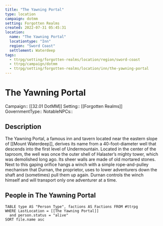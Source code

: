```yaml
---
title: "The Yawning Portal"
type: location
campaign: dotmm
setting: Forgotten Realms
created: 2022-07-31 05:45:31
location:
  name: "The Yawning Portal"
  locationtype: "Inn"
  region: "Sword Coast"
  settlement: Waterdeep
tags:
  - ttrpg/setting/forgotten-realms/location/region/sword-coast
  - ttrpg/campaign/dotmm
  - ttrpg/setting/forgotten-realms/location/inn/the-yawning-portal
---
```

# The Yawning Portal

Campaign:: [[32.01 DotMM]]
Setting:: [[Forgotten Realms]]
GovernmentType::
NotableNPCs::

## Description

The Yawning Portal, a famous inn and tavern located near the eastern slope of [[Mount Waterdeep]], derives its name from a 40-foot-diameter well that descends into the first level of Undermountain. Located in the center of the taproom, the well was once the outer shell of Halaster’s mighty tower, which was demolished long ago. Its sheer walls are made of old mortared stones. Next to this gaping orifice hangs a winch with a simple rope-and-pulley mechanism that Durnan, the proprietor, uses to lower adventurers down the shaft and (sometimes) pull them up again. Durnan controls the winch himself and will transport only one adventurer at a time.

## People in The Yawning Portal

```dataview
TABLE type AS "Person Type", factions AS Factions FROM #ttrpg 
WHERE LastLocation = [[The Yawning Portal]]
  and person.status = "alive"
SORT file.name asc
```



